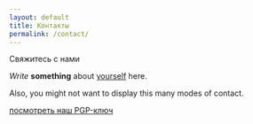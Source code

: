 ```yaml
---
layout: default
title: Контакты
permalink: /contact/
---
```

<p>Свяжитесь с нами</p>

<div id="s9zEQBRa" data-formid="rD1575619311SBf" class="_Forms_generate"></div>

_Write_ **something** about [yourself](https://www.google.com/search?q=who+am+i) here.

Also, you might not want to display this many modes of contact.

[посмотреть наш PGP-ключ](/pgp)
